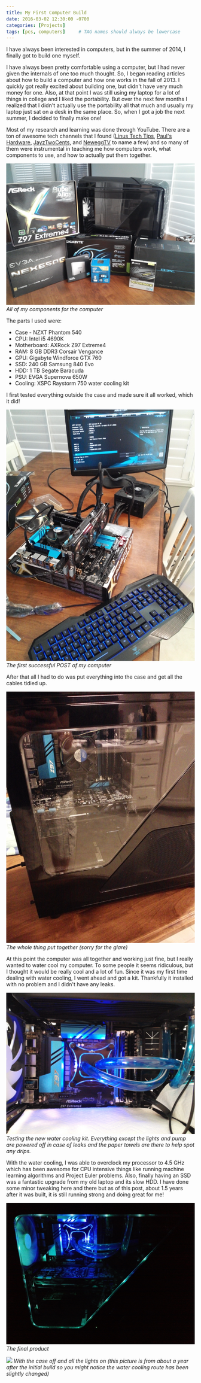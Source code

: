 ```yaml
---
title: My First Computer Build
date: 2016-03-02 12:30:00 -0700
categories: [Projects]
tags: [pcs, computers]     # TAG names should always be lowercase
---
```


I have always been interested in computers, but in the summer of 2014, I finally got to build one myself.

I have always been pretty comfortable using a computer, but I had never given the internals of one too much thought. So, I began reading articles about how to build a computer and how one works in the fall of 2013. I quickly got really excited about building one, but didn't have very much money for one. Also, at that point I was still using my laptop for a lot of things in college and I liked the portability. But over the next few months I realized that I didn't actually use the portability all that much and usually my laptop just sat on a desk in the same place. So, when I got a job the next summer, I decided to finally make one!

Most of my research and learning was done through YouTube. There are a ton of awesome tech channels that I found ([Linus Tech Tips](https://www.youtube.com/user/LinusTechTips), [Paul's Hardware](https://www.youtube.com/user/paulshardware), [JayzTwoCents](https://www.youtube.com/user/Jayztwocents), and [NeweggTV](https://www.youtube.com/user/newegg) to name a few) and so many of them were instrumental in teaching me how computers work, what components to use, and how to actually put them together.


![](/assets/images/MyFirstComputerBuild/parts.jpg)
_All of my components for the computer_

The parts I used were:

- Case - NZXT Phantom 540
- CPU: Intel i5 4690K
- Motherboard: AXRock Z97 Extreme4
- RAM: 8 GB DDR3 Corsair Vengance
- GPU: Gigabyte Windforce GTX 760
- SSD: 240 GB Samsung 840 Evo
- HDD: 1 TB Segate Baracuda
- PSU: EVGA Supernova 650W
- Cooling: XSPC Raystorm 750 water cooling kit

I first tested everything outside the case and made sure it all worked, which it did!

![](/assets/images/MyFirstComputerBuild/boot_test.jpg)
_The first successful POST of my computer_

After that all I had to do was put everything into the case and get all the cables tidied up.

![](/assets/images/MyFirstComputerBuild/initial-build.jpg)
_The whole thing put together (sorry for the glare)_

At this point the computer was all together and working just fine, but I really wanted to water cool my computer. To some people it seems ridiculous, but I thought it would be really cool and a lot of fun. Since it was my first time dealing with water cooling, I went ahead and got a kit. Thankfully it installed with no problem and I didn't have any leaks.

![](/assets/images/MyFirstComputerBuild/wc-test.jpg)
_Testing the new water cooling kit. Everything except the lights and pump are powered off in case of leaks and the paper towels are there to help spot any drips._

With the water cooling, I was able to overclock my processor to 4.5 GHz which has been awesome for CPU intensive things like running machine learning algorithms and Project Euler problems. Also, finally having an SSD was a fantastic upgrade from my old laptop and its slow HDD. I have done some minor tweaking here and there but as of this post, about 1.5 years after it was built, it is still running strong and doing great for me!

![](/assets/images/MyFirstComputerBuild/wc-done-closed.jpg)
_The final product_

![](/assets/images/MyFirstComputerBuild/wc-done-open.jpg)
_With the case off and all the lights on (this picture is from about a year after the initial build so you might notice the water cooling route has been slightly changed)_
